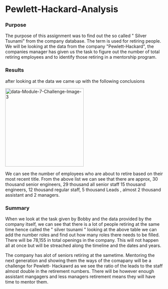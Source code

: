 # Pewlett-Hackard-Analysis

### Purpose 
The purpose of this assignment was to find out the so called " Silver Tsunami" from the company database. The term is used for retiring people.
We will be looking at the data from the company "Pewlett-Hackard", the companies manager has given us the task to figure out the number of total
retiring employees and to identify those retiring in a mentorship program.  

### Results 
after looking at the data we came up with the following conclusions 

<img width="250" alt="data-Module-7-Challenge-Image-3" src="https://user-images.githubusercontent.com/79885849/115160632-39661880-a067-11eb-92f4-5a6e29b31bd3.png">

We can see the number of employees who are about to retire based on their most recent title. From the above list we can see that there are approx, 30 
thousand senior engineers, 29 thousand all senior staff 15 thousand engineers, 12 thousand regular staff, 5 thousand Leads , almost 2 thousand assistant 
and 2 managers. 

### Summary 
When we look at the task given by Bobby and the data provided by the company itself, we can see that there is a lot of people retiring at the same time 
hence called the " silver tsunami " looking at the above table we can add the number roles and find out how many roles there needs to be filled. There will be 
78,155 in total openings in the company. This will not happen all at once but will be streached along the timeline and the dates and years. 

The company has alot of seniors retiring at the sametime. Mentoring the next generation and showing them the ways of the comapany will be a challenge for Pewlett-
Hackawrd as we see the ratio of the leads to the staff almost double in the retirement numbers. There will be however enough assistant mangagers and less managers 
retirement means they will have time to mentor them. 
